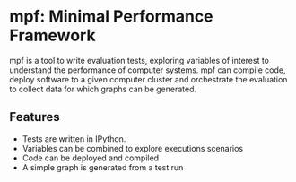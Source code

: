 # mpf: Minimal Performance Framework

mpf is a tool to write evaluation tests, exploring variables of interest to understand the performance of computer systems. mpf can compile code, deploy software to a given computer cluster and orchestrate the evaluation to collect data for which graphs can be generated.

## Features

* Tests are written in IPython.
* Variables can be combined to explore executions scenarios
* Code can be deployed and compiled
* A simple graph is generated from a test run